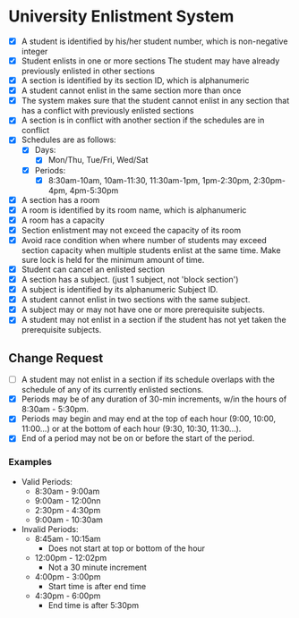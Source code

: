 # University Enlistment System

- [X] A student is identified by his/her student number, which is non-negative integer
- [X] Student enlists in one or more sections The student may have already previously enlisted in other sections
- [X] A section is identified by its section ID, which is alphanumeric
- [X] A student cannot enlist in the same section more than once
- [X] The system makes sure that the student cannot enlist in any section that has a conflict with previously enlisted sections
- [X] A section is in conflict with another section if the schedules are in conflict
- [X] Schedules are as follows:
  - [X] Days:
      - [X] Mon/Thu, Tue/Fri, Wed/Sat
  - [X] Periods:
      - [X] 8:30am-10am, 10am-11:30, 11:30am-1pm, 1pm-2:30pm, 2:30pm-4pm, 4pm-5:30pm
- [X] A section has a room
- [X] A room is identified by its room name, which is alphanumeric
- [X] A room has a capacity
- [X] Section enlistment may not exceed the capacity of its room
- [X] Avoid race condition when where number of students may exceed section capacity when multiple students enlist at the same time.
  Make sure lock is held for the minimum amount of time.
- [X] Student can cancel an enlisted section
- [X] A section has a subject. (just 1 subject, not 'block section')
- [X] A subject is identified by its alphanumeric Subject ID.
- [X] A student cannot enlist in two sections with the same subject.
- [X] A subject may or may not have one or more prerequisite subjects.
- [X] A student may not enlist in a section if the student has not yet taken the prerequisite subjects.

## Change Request   
- [ ] A student may not enlist in a section if its schedule overlaps with the schedule of any of its currently enlisted sections.
- [X] Periods may be of any duration of 30-min increments, w/in the hours of 8:30am - 5:30pm.
- [X] Periods may begin and may end at the top of each hour (9:00, 10:00, 11:00...) or at the bottom of each hour (9:30, 10:30, 11:30...).
- [X] End of a period may not be on or before the start of the period.
  
### Examples
* Valid Periods:
  * 8:30am - 9:00am
  * 9:00am - 12:00nn
  * 2:30pm - 4:30pm
  * 9:00am - 10:30am
* Invalid Periods:
  * 8:45am - 10:15am
    * Does not start at top or bottom of the hour
  * 12:00pm - 12:02pm
    * Not a 30 minute increment
  * 4:00pm - 3:00pm
    * Start time is after end time
  * 4:30pm - 6:00pm
    * End time is after 5:30pm
